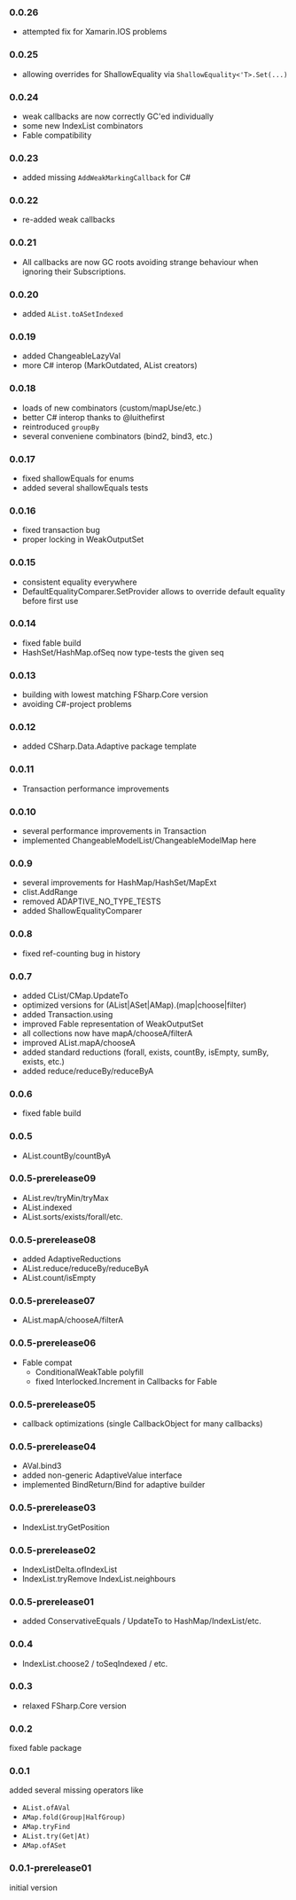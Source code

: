 ### 0.0.26
* attempted fix for Xamarin.IOS problems

### 0.0.25
* allowing overrides for ShallowEquality via `ShallowEquality<'T>.Set(...)`

### 0.0.24
* weak callbacks are now correctly GC'ed individually
* some new IndexList combinators
* Fable compatibility

### 0.0.23
* added missing `AddWeakMarkingCallback` for C#

### 0.0.22
* re-added weak callbacks

### 0.0.21
* All callbacks are now GC roots avoiding strange behaviour when ignoring their Subscriptions.

### 0.0.20
* added `AList.toASetIndexed`

### 0.0.19
* added ChangeableLazyVal
* more C# interop (MarkOutdated, AList creators)

### 0.0.18
* loads of new combinators (custom/mapUse/etc.)
* better C# interop thanks to @luithefirst
* reintroduced `groupBy`
* several conveniene combinators (bind2, bind3, etc.)

### 0.0.17
* fixed shallowEquals for enums
* added several shallowEquals tests

### 0.0.16
* fixed transaction bug
* proper locking in WeakOutputSet

### 0.0.15
* consistent equality everywhere
* DefaultEqualityComparer.SetProvider allows to override default equality before first use

### 0.0.14
* fixed fable build
* HashSet/HashMap.ofSeq now type-tests the given seq

### 0.0.13
* building with lowest matching FSharp.Core version
* avoiding C#-project problems

### 0.0.12
* added CSharp.Data.Adaptive package template

### 0.0.11
* Transaction performance improvements

### 0.0.10
* several performance improvements in Transaction
* implemented ChangeableModelList/ChangeableModelMap here 

### 0.0.9
* several improvements for HashMap/HashSet/MapExt
* clist.AddRange
* removed ADAPTIVE_NO_TYPE_TESTS
* added ShallowEqualityComparer

### 0.0.8
* fixed ref-counting bug in history

### 0.0.7
* added CList/CMap.UpdateTo
* optimized versions for (AList|ASet|AMap).(map|choose|filter)
* added Transaction.using
* improved Fable representation of WeakOutputSet
* all collections now have mapA/chooseA/filterA
* improved AList.mapA/chooseA
* added standard reductions (forall, exists, countBy, isEmpty, sumBy, exists, etc.)
* added reduce/reduceBy/reduceByA

### 0.0.6
* fixed fable build

### 0.0.5
* AList.countBy/countByA

### 0.0.5-prerelease09
* AList.rev/tryMin/tryMax
* AList.indexed
* AList.sorts/exists/forall/etc.

### 0.0.5-prerelease08
* added AdaptiveReductions
* AList.reduce/reduceBy/reduceByA
* AList.count/isEmpty

### 0.0.5-prerelease07
* AList.mapA/chooseA/filterA

### 0.0.5-prerelease06
* Fable compat
    * ConditionalWeakTable polyfill
    * fixed Interlocked.Increment in Callbacks for Fable

### 0.0.5-prerelease05
* callback optimizations (single CallbackObject for many callbacks)

### 0.0.5-prerelease04
* AVal.bind3
* added non-generic AdaptiveValue interface
* implemented Bind<N>Return/Bind<N> for adaptive builder

### 0.0.5-prerelease03
* IndexList.tryGetPosition

### 0.0.5-prerelease02
* IndexListDelta.ofIndexList
* IndexList.tryRemove IndexList.neighbours

### 0.0.5-prerelease01
* added ConservativeEquals / UpdateTo to HashMap/IndexList/etc.

### 0.0.4
* IndexList.choose2 / toSeqIndexed / etc.

### 0.0.3
* relaxed FSharp.Core version

### 0.0.2
fixed fable package

### 0.0.1
added several missing operators like
* `AList.ofAVal`
* `AMap.fold(Group|HalfGroup)`
* `AMap.tryFind`
* `AList.try(Get|At)`
* `AMap.ofASet`

### 0.0.1-prerelease01
initial version